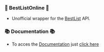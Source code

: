 ### 👑 BestListOnline 👑

- Unofficial wrapper for the [BestList](https://bestlist.online) API.

### 📚 Documentation 📚

- To acces the [Documentation](http://bestlist.js.org/global.html#BestListWrapper) just [click here](http://bestlist.js.org/global.html#BestListWrapper)